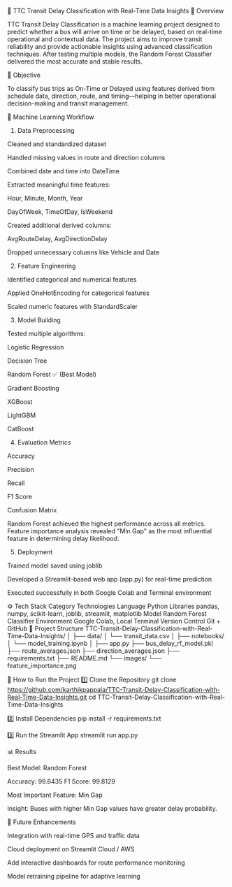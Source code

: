 🚌 TTC Transit Delay Classification with Real-Time Data Insights
📘 Overview

TTC Transit Delay Classification is a machine learning project designed to predict whether a bus will arrive on time or be delayed, based on real-time operational and contextual data.
The project aims to improve transit reliability and provide actionable insights using advanced classification techniques.
After testing multiple models, the Random Forest Classifier delivered the most accurate and stable results.

🎯 Objective

To classify bus trips as On-Time or Delayed using features derived from schedule data, direction, route, and timing—helping in better operational decision-making and transit management.

🧠 Machine Learning Workflow
1. Data Preprocessing

Cleaned and standardized dataset

Handled missing values in route and direction columns

Combined date and time into DateTime

Extracted meaningful time features:

Hour, Minute, Month, Year

DayOfWeek, TimeOfDay, IsWeekend

Created additional derived columns:

AvgRouteDelay, AvgDirectionDelay

Dropped unnecessary columns like Vehicle and Date

2. Feature Engineering

Identified categorical and numerical features

Applied OneHotEncoding for categorical features

Scaled numeric features with StandardScaler

3. Model Building

Tested multiple algorithms:

Logistic Regression

Decision Tree

Random Forest ✅ (Best Model)

Gradient Boosting

XGBoost

LightGBM

CatBoost

4. Evaluation Metrics

Accuracy

Precision

Recall

F1 Score

Confusion Matrix

Random Forest achieved the highest performance across all metrics.
Feature importance analysis revealed "Min Gap" as the most influential feature in determining delay likelihood.

5. Deployment

Trained model saved using joblib

Developed a Streamlit-based web app (app.py) for real-time prediction

Executed successfully in both Google Colab and Terminal environment

⚙️ Tech Stack
Category	Technologies
Language	Python
Libraries	pandas, numpy, scikit-learn, joblib, streamlit, matplotlib
Model	Random Forest Classifier
Environment	Google Colab, Local Terminal
Version Control	Git + GitHub
📂 Project Structure
TTC-Transit-Delay-Classification-with-Real-Time-Data-Insights/
│
├── data/
│   └── transit_data.csv
│
├── notebooks/
│   └── model_training.ipynb
│
├── app.py
├── bus_delay_rf_model.pkl
├── route_averages.json
├── direction_averages.json
├── requirements.txt
├── README.md
└── images/
    └── feature_importance.png

🚀 How to Run the Project
1️⃣ Clone the Repository
git clone https://github.com/karthikpappala/TTC-Transit-Delay-Classification-with-Real-Time-Data-Insights.git
cd TTC-Transit-Delay-Classification-with-Real-Time-Data-Insights

2️⃣ Install Dependencies
pip install -r requirements.txt

3️⃣ Run the Streamlit App
streamlit run app.py

📊 Results

Best Model: Random Forest

Accuracy: 99.6435
F1 Score: 99.8129

Most Important Feature: Min Gap

Insight: Buses with higher Min Gap values have greater delay probability.

🔮 Future Enhancements

Integration with real-time GPS and traffic data

Cloud deployment on Streamlit Cloud / AWS

Add interactive dashboards for route performance monitoring

Model retraining pipeline for adaptive learning
